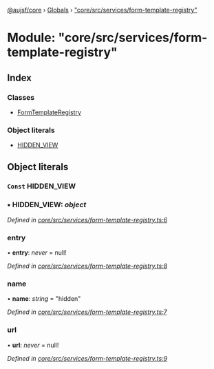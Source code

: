 [@aujsf/core](../README.md) › [Globals](../globals.md) › ["core/src/services/form-template-registry"](_core_src_services_form_template_registry_.md)

# Module: "core/src/services/form-template-registry"

## Index

### Classes

* [FormTemplateRegistry](../classes/_core_src_services_form_template_registry_.formtemplateregistry.md)

### Object literals

* [HIDDEN_VIEW](_core_src_services_form_template_registry_.md#const-hidden_view)

## Object literals

### `Const` HIDDEN_VIEW

### ▪ **HIDDEN_VIEW**: *object*

*Defined in [core/src/services/form-template-registry.ts:6](https://github.com/jbockle/au-jsonschema-form/blob/edb7bd4/packages/core/src/services/form-template-registry.ts#L6)*

###  entry

• **entry**: *never* = null!

*Defined in [core/src/services/form-template-registry.ts:8](https://github.com/jbockle/au-jsonschema-form/blob/edb7bd4/packages/core/src/services/form-template-registry.ts#L8)*

###  name

• **name**: *string* = "hidden"

*Defined in [core/src/services/form-template-registry.ts:7](https://github.com/jbockle/au-jsonschema-form/blob/edb7bd4/packages/core/src/services/form-template-registry.ts#L7)*

###  url

• **url**: *never* = null!

*Defined in [core/src/services/form-template-registry.ts:9](https://github.com/jbockle/au-jsonschema-form/blob/edb7bd4/packages/core/src/services/form-template-registry.ts#L9)*
